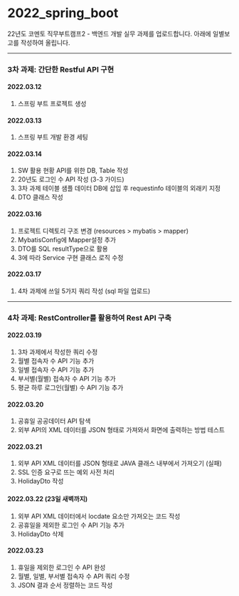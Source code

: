 # 2022_spring_boot
22년도 코멘토 직무부트캠프2 - 백엔드 개발 실무 과제를 업로드합니다.
아래에 일별보고를 작성하여 올립니다.

***
### 3차 과제: 간단한 Restful API 구현
#### 2022.03.12
1. 스프링 부트 프로젝트 생성

#### 2022.03.13
1. 스프링 부트 개발 환경 세팅

#### 2022.03.14
1. SW 활용 현황 API를 위한 DB, Table 작성
2. 20년도 로그인 수 API 작성 (3-3 가이드)
3. 3차 과제 테이블 샘플 데이터 DB에 삽입 후 requestinfo 테이블의 외래키 지정
4. DTO 클래스 작성

#### 2022.03.16
1. 프로젝트 디렉토리 구조 변경 (resources > mybatis > mapper)
2. MybatisConfig에 Mapper설정 추가
3. DTO를 SQL resultType으로 활용
4. 3에 따라 Service 구현 클래스 로직 수정

#### 2022.03.17
1. 4차 과제에 쓰일 5가지 쿼리 작성 (sql 파일 업로드)

***

### 4차 과제: RestController를 활용하여 Rest API 구축
#### 2022.03.19
1. 3차 과제에서 작성한 쿼리 수정
2. 월별 접속자 수 API 기능 추가
3. 일별 접속자 수 API 기능 추가
4. 부서별(월별) 접속자 수 API 기능 추가
5. 평균 하루 로그인(월별) 수 API 기능 추가

#### 2022.03.20
1. 공휴일 공공데이터 API 탐색
2. 외부 API의 XML 데이터를 JSON 형태로 가져와서 화면에 출력하는 방법 테스트

#### 2022.03.21
1. 외부 API XML 데이터를 JSON 형태로 JAVA 클래스 내부에서 가져오기 (실패)
2. SSL 인증 요구로 뜨는 예외 사전 처리
3. HolidayDto 작성

#### 2022.03.22 (23일 새벽까지)
1. 외부 API XML 데이터에서 locdate 요소만 가져오는 코드 작성
2. 공휴일을 제외한 로그인 수 API 기능 추가
3. HolidayDto 삭제

#### 2022.03.23
1. 휴일을 제외한 로그인 수 API 완성
2. 월별, 일별, 부서별 접속자 수 API 쿼리 수정
3. JSON 결과 순서 정렬하는 코드 작성
